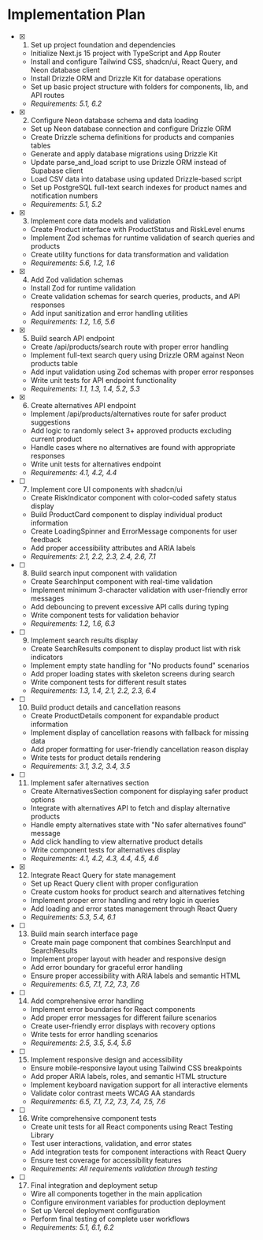 # Implementation Plan

- [x] 1. Set up project foundation and dependencies
  - Initialize Next.js 15 project with TypeScript and App Router
  - Install and configure Tailwind CSS, shadcn/ui, React Query, and Neon database client
  - Install Drizzle ORM and Drizzle Kit for database operations
  - Set up basic project structure with folders for components, lib, and API routes
  - _Requirements: 5.1, 6.2_

- [x] 2. Configure Neon database schema and data loading
  - Set up Neon database connection and configure Drizzle ORM
  - Create Drizzle schema definitions for products and companies tables
  - Generate and apply database migrations using Drizzle Kit
  - Update parse_and_load script to use Drizzle ORM instead of Supabase client
  - Load CSV data into database using updated Drizzle-based script
  - Set up PostgreSQL full-text search indexes for product names and notification numbers
  - _Requirements: 5.1, 5.2_

- [x] 3. Implement core data models and validation
  - Create Product interface with ProductStatus and RiskLevel enums
  - Implement Zod schemas for runtime validation of search queries and products
  - Create utility functions for data transformation and validation
  - _Requirements: 5.6, 1.2, 1.6_

- [x] 4. Add Zod validation schemas
  - Install Zod for runtime validation
  - Create validation schemas for search queries, products, and API responses
  - Add input sanitization and error handling utilities
  - _Requirements: 1.2, 1.6, 5.6_

- [x] 5. Build search API endpoint
  - Create /api/products/search route with proper error handling
  - Implement full-text search query using Drizzle ORM against Neon products table
  - Add input validation using Zod schemas with proper error responses
  - Write unit tests for API endpoint functionality
  - _Requirements: 1.1, 1.3, 1.4, 5.2, 5.3_

- [x] 6. Create alternatives API endpoint
  - Implement /api/products/alternatives route for safer product suggestions
  - Add logic to randomly select 3+ approved products excluding current product
  - Handle cases where no alternatives are found with appropriate responses
  - Write unit tests for alternatives endpoint
  - _Requirements: 4.1, 4.2, 4.4_

- [ ] 7. Implement core UI components with shadcn/ui
  - Create RiskIndicator component with color-coded safety status display
  - Build ProductCard component to display individual product information
  - Create LoadingSpinner and ErrorMessage components for user feedback
  - Add proper accessibility attributes and ARIA labels
  - _Requirements: 2.1, 2.2, 2.3, 2.4, 2.6, 7.1_

- [ ] 8. Build search input component with validation
  - Create SearchInput component with real-time validation
  - Implement minimum 3-character validation with user-friendly error messages
  - Add debouncing to prevent excessive API calls during typing
  - Write component tests for validation behavior
  - _Requirements: 1.2, 1.6, 6.3_

- [ ] 9. Implement search results display
  - Create SearchResults component to display product list with risk indicators
  - Implement empty state handling for "No products found" scenarios
  - Add proper loading states with skeleton screens during search
  - Write component tests for different result states
  - _Requirements: 1.3, 1.4, 2.1, 2.2, 2.3, 6.4_

- [ ] 10. Build product details and cancellation reasons
  - Create ProductDetails component for expandable product information
  - Implement display of cancellation reasons with fallback for missing data
  - Add proper formatting for user-friendly cancellation reason display
  - Write tests for product details rendering
  - _Requirements: 3.1, 3.2, 3.4, 3.5_

- [ ] 11. Implement safer alternatives section
  - Create AlternativesSection component for displaying safer product options
  - Integrate with alternatives API to fetch and display alternative products
  - Handle empty alternatives state with "No safer alternatives found" message
  - Add click handling to view alternative product details
  - Write component tests for alternatives display
  - _Requirements: 4.1, 4.2, 4.3, 4.4, 4.5, 4.6_

- [x] 12. Integrate React Query for state management
  - Set up React Query client with proper configuration
  - Create custom hooks for product search and alternatives fetching
  - Implement proper error handling and retry logic in queries
  - Add loading and error states management through React Query
  - _Requirements: 5.3, 5.4, 6.1_

- [ ] 13. Build main search interface page
  - Create main page component that combines SearchInput and SearchResults
  - Implement proper layout with header and responsive design
  - Add error boundary for graceful error handling
  - Ensure proper accessibility with ARIA labels and semantic HTML
  - _Requirements: 6.5, 7.1, 7.2, 7.3, 7.6_

- [ ] 14. Add comprehensive error handling
  - Implement error boundaries for React components
  - Add proper error messages for different failure scenarios
  - Create user-friendly error displays with recovery options
  - Write tests for error handling scenarios
  - _Requirements: 2.5, 3.5, 5.4, 5.6_

- [ ] 15. Implement responsive design and accessibility
  - Ensure mobile-responsive layout using Tailwind CSS breakpoints
  - Add proper ARIA labels, roles, and semantic HTML structure
  - Implement keyboard navigation support for all interactive elements
  - Validate color contrast meets WCAG AA standards
  - _Requirements: 6.5, 7.1, 7.2, 7.3, 7.4, 7.5, 7.6_

- [ ] 16. Write comprehensive component tests
  - Create unit tests for all React components using React Testing Library
  - Test user interactions, validation, and error states
  - Add integration tests for component interactions with React Query
  - Ensure test coverage for accessibility features
  - _Requirements: All requirements validation through testing_

- [ ] 17. Final integration and deployment setup
  - Wire all components together in the main application
  - Configure environment variables for production deployment
  - Set up Vercel deployment configuration
  - Perform final testing of complete user workflows
  - _Requirements: 5.1, 6.1, 6.2_
